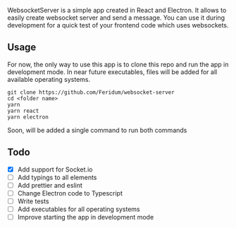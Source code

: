 WebsocketServer is a simple app created in React and Electron. It allows to easily create websocket server and send a message. You can use it during development for a quick test of your frontend code which uses websockets.

## Usage

For now, the only way to use this app is to clone this repo and run the app in development mode. In near future executables, files will be added for all available operating systems.

```
git clone https://github.com/Feridum/websocket-server
cd <folder name>
yarn
yarn react
yarn electron
```

Soon, will be added a single command to run both commands


## Todo

- [x] Add support for Socket.io
- [ ] Add typings to all elements
- [ ] Add prettier and eslint
- [ ] Change Electron code to Typescript
- [ ] Write tests
- [ ] Add executables for all operating systems
- [ ] Improve starting the app in development mode